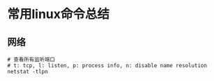 # 常用linux命令总结



## 网络

```shell
# 查看所有监听端口
# t: tcp, l: listen, p: process info, n: disable name resolution
netstat -tlpn

```

